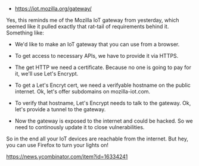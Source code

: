 - https://iot.mozilla.org/gateway/

Yes, this reminds me of the Mozilla IoT gateway from yesterday, which seemed like it pulled exactly that rat-tail of requirements behind it. Something like:
- We'd like to make an IoT gateway that you can use from a browser.

- To get access to necessary APIs, we have to provide it via HTTPS.

- The get HTTP we need a certificate. Because no one is going to pay for it, we'll use Let's Encrypt.

- To get a Let's Encryt cert, we need a verifyable hostname on the public internet. Ok, let's offer subdomains on mozilla-iot.com.

- To verify that hostname, Let's Encrypt needs to talk to the gateway. Ok, let's provide a tunnel to the gateway.

- Now the gateway is exposed to the internet and could be hacked. So we need to continously update it to close vulnerabilities.

So in the end all your IoT devices are reachable from the internet. But hey, you can use Firefox to turn your lights on!

https://news.ycombinator.com/item?id=16334241